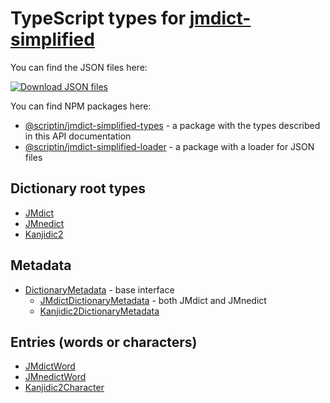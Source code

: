 # TypeScript types for [jmdict-simplified](https://github.com/scriptin/jmdict-simplified)

<!-- This file is used for generated API documentation, refer to README.md for package documentation -->

You can find the JSON files here:

[![Download JSON files](https://img.shields.io/static/v1?label=Download&message=JSON%20files&color=blue&style=for-the-badge)](https://github.com/scriptin/jmdict-simplified/releases/latest)

You can find NPM packages here:

- [@scriptin/jmdict-simplified-types][types] - a package with the types described in this API documentation
- [@scriptin/jmdict-simplified-loader][loader] - a package with a loader for JSON files

## Dictionary root types

- [JMdict](interfaces/JMdict.html)
- [JMnedict](interfaces/JMnedict.html)
- [Kanjidic2](interfaces/Kanjidic2.html)

## Metadata

- [DictionaryMetadata](interfaces/DictionaryMetadata.html) - base interface
  - [JMdictDictionaryMetadata](interfaces/JMdictDictionaryMetadata.html) - both JMdict and JMnedict
  - [Kanjidic2DictionaryMetadata](interfaces/Kanjidic2DictionaryMetadata.html)

## Entries (words or characters)

- [JMdictWord](types/JMdictWord.html)
- [JMnedictWord](types/JMnedictWord.html)
- [Kanjidic2Character](types/Kanjidic2Character.html)

[types]: https://www.npmjs.com/package/@scriptin/jmdict-simplified-types
[loader]: https://www.npmjs.com/package/@scriptin/jmdict-simplified-loader
